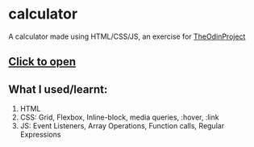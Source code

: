 # calculator
A calculator made using HTML/CSS/JS, an exercise for [TheOdinProject](theodinproject.com)

## [Click to open](https://redplusblue.github.io/calculator/)

## What I used/learnt: 
1. HTML
2. CSS: Grid, Flexbox, Inline-block, media queries, :hover, :link
3. JS: Event Listeners, Array Operations, Function calls, Regular Expressions

